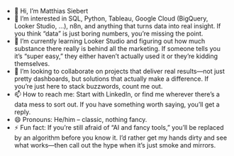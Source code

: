 * 👋 Hi, I’m Matthias Siebert
* 👀 I’m interested in SQL, Python, Tableau, Google Cloud (BigQuery, Looker Studio, …), n8n, and anything that turns data into real insight. If you think “data” is just boring numbers, you’re missing the point.
* 🌱 I’m currently learning Looker Studio and figuring out how much substance there really is behind all the marketing. If someone tells you it’s “super easy,” they either haven’t actually used it or they’re kidding themselves.
* 💞️ I’m looking to collaborate on projects that deliver real results—not just pretty dashboards, but solutions that actually make a difference. If you’re just here to stack buzzwords, count me out.
* 📫 How to reach me: Start with LinkedIn, or find me wherever there’s a data mess to sort out. If you have something worth saying, you’ll get a reply.
* 😄 Pronouns: He/him – classic, nothing fancy.
* ⚡ Fun fact: If you’re still afraid of “AI and fancy tools,” you’ll be replaced by an algorithm before you know it. I’d rather get my hands dirty and see what works—then call out the hype when it’s just smoke and mirrors.
